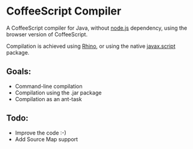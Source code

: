 CoffeeScript Compiler
=====================

A CoffeeScript compiler for Java, without [node.js](http://nodejs.org/) dependency, using the browser version of CoffeeScript.

Compilation is achieved using [Rhino](https://developer.mozilla.org/en/docs/Rhino), or using the native [javax.script](http://docs.oracle.com/javase/7/docs/api/index.html?javax/script/package-summary.html) package.


Goals:
------
- Command-line compilation
- Compilation using the .jar package
- Compilation as an ant-task

Todo:
------
- Improve the code :-)
- Add Source Map support
